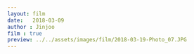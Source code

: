 ```yaml
---
layout: film
date:   2018-03-09
author : Jinjoo
film : true
preview: ../../assets/images/film/2018-03-19-Photo_07.JPG
---
```

